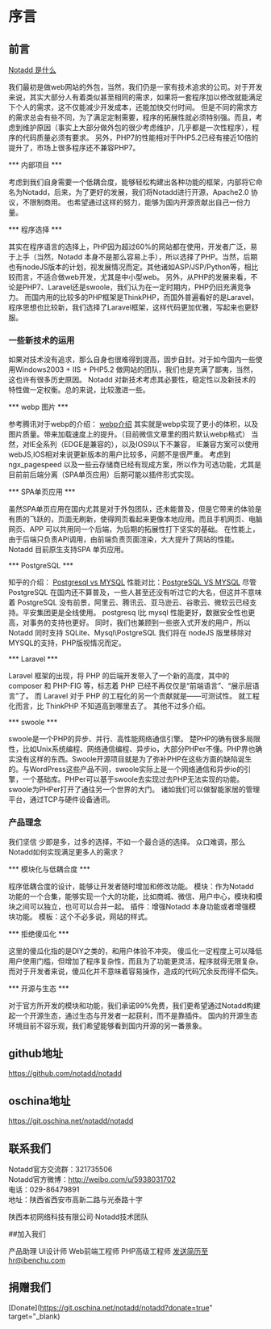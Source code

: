 # 序言

## 前言

[Notadd 是什么](https://blog.ibenchu.com/notadd/what.html)

我们最初是做web网站的外包，当然，我们仍是一家有技术追求的公司。对于开发来说，其实大部分人有着类似甚至相同的需求，如果将一套程序加以修改就能满足下个人的需求，这不仅能减少开发成本，还能加快交付时间。
但是不同的需求方的需求总会有些不同，为了满足定制需要，程序的拓展性就必须特别强。而且，考虑到维护原因（事实上大部分做外包的很少考虑维护，几乎都是一次性程序），程序的代码质量必须有要求。
另外，PHP7的性能相对于PHP5.2已经有接近10倍的提升了，市场上很多程序还不兼容PHP7。

*** 内部项目 ***

考虑到我们自身需要一个低耦合度，能够轻松构建出各种功能的框架，内部将它命名为Notadd，后来，为了更好的发展，我们将Notadd进行开源，Apache2.0 协议，不限制商用。
也希望通过这样的努力，能够为国内开源贡献出自己一份力量。

*** 程序选择 ***

其实在程序语言的选择上，PHP因为超过60%的网站都在使用，开发者广泛，易于上手（当然，Notadd 本身不是那么容易上手），所以选择了PHP。当然，后期也有nodeJS版本的计划，视发展情况而定。其他诸如ASP/JSP/Python等，相比较而言，不适合做web开发，尤其是中小型web。
另外，从PHP的发展来看，不论是PHP7、Laravel还是swoole，我们认为在一定时期内，PHP仍旧充满竞争力。
而国内用的比较多的PHP框架是ThinkPHP，而国外普遍看好的是Laravel，程序思想也比较新，我们选择了Laravel框架，这样代码更加优雅，写起来也更舒服。

### 一些新技术的运用

如果对技术没有追求，那么自身也很难得到提高，固步自封。对于如今国内一些使用Windows2003 + IIS + PHP5.2 做网站的团队，我们也是充满了鄙夷，当然，这也许有很多历史原因。
Notadd 对新技术考虑其必要性，稳定性以及新技术的特性做一定权衡。总的来说，比较激进一些。

*** webp 图片 ***

参考腾讯对于webp的介绍： [webp介绍](https://isux.tencent.com/introduction-of-webp.html)
其实就是webp实现了更小的体积，以及图片质量。带来加载速度上的提升。（目前微信文章里的图片默认webp格式）
当然，对IE全系列（EDGE是兼容的），以及IOS9以下不兼容， IE兼容方案可以使用webJS,IOS相对来说更新版本的用户比较多，问题不是很严重。
考虑到ngx_pagespeed 以及一些云存储商已经有现成方案，所以作为可选功能，尤其是目前前后端分离（SPA单页应用）后期可能以插件形式实现。

*** SPA单页应用 ***

虽然SPA单页应用在国内尤其是对于外包团队，还未能普及，但是它带来的体验是有质的飞跃的，页面无刷新，使得网页看起来更像本地应用。而且手机网页、电脑网页、APP 可以共用同一个后端，为后期的拓展性打下坚实的基础。
在性能上，由于后端只负责API调用，由前端负责页面渲染，大大提升了网站的性能。
Notadd 目前原生支持SPA 单页应用。

*** PostgreSQL ***

知乎的介绍： [Postgresql vs MYSQL](https://www.zhihu.com/question/20010554)
性能对比：[PostgreSQL VS MYSQL](http://blog.csdn.net/liyuming0000/article/details/51240798)
尽管 PostgreSQL 在国内还不算普及，一些人甚至还没有听过它的大名，但这并不意味着 PostgreSQL 没有前景，阿里云、腾讯云、亚马逊云、谷歌云、微软云已经支持。平安集团更是全线使用。
postgresq l比 mysql 性能更好，数据安全性也更高，对事务的支持也更好。
同时，我们也兼顾到一些嵌入式开发的用户，所以 Notadd 同时支持 SQLite、Mysql\PostgreSQL
我们将在 nodeJS 版里移除对MYSQL的支持，PHP版视情况而定。

*** Laravel ***

Laravel 框架的出现，将 PHP 的后端开发带入了一个新的高度，其中的 composer 和 PHP-FIG 等，标志着 PHP 已经不再仅仅是“前端语言”、“展示层语言”了。
而 Laravel 对于 PHP 的工程化的另一个贡献就是——可测试性。
就工程化而言，比 ThinkPHP 不知道高到哪里去了。
其他不过多介绍。

*** swoole ***

swoole是一个PHP的异步、并行、高性能网络通信引擎。
楚PHP的确有很多局限性，比如Unix系统编程、网络通信编程、异步io，大部分PHPer不懂。PHP界也确实没有这样的东西。Swoole开源项目就是为了弥补PHP在这些方面的缺陷诞生的。与WordPress这些产品不同，swoole实际上是一个网络通信和异步io的引擎，一个基础库。PHPer可以基于swoole去实现过去PHP无法实现的功能。swoole为PHPer打开了通往另一个世界的大门。
诸如我们可以做智能家居的管理平台，通过TCP与硬件设备通讯。

### 产品理念

我们坚信 少即是多，过多的选择，不如一个最合适的选择。
众口难调，那么Notadd如何实现满足更多人的需求？

*** 模块化与低耦合度 ***

程序低耦合度的设计，能够让开发者随时增加和修改功能。
模块：作为Notadd 功能的一个合集，能够实现一个大的功能，比如商城、微信、用户中心，模块和模块之间可以独立，也可可以合并一起。
插件：增强Notadd 本身功能或者增强模块功能。
模板：这个不必多说，网站的样式。

*** 拒绝傻瓜化 ***

这里的傻瓜化指的是DIY之类的，和用户体验不冲突。
傻瓜化一定程度上可以降低用户使用门槛，但增加了程序复杂性，而且为了功能更灵活，程序就得无限复杂。
而对于开发者来说，傻瓜化并不意味着容易操作，造成的代码冗余反而得不偿失。

*** 开源与生态 ***

对于官方所开发的模块和功能，我们承诺99%免费，我们更希望通过Notadd构建起一个开源生态，通过生态与开发者一起获利，而不是靠插件。
国内的开源生态环境目前不容乐观，我们希望能够看到国内开源的另一番景象。


## github地址

https://github.com/notadd/notadd

## oschina地址

https://git.oschina.net/notadd/notadd

## 联系我们

Notadd官方交流群：321735506      
Notadd官方微博：http://weibo.com/u/5938031702      
电话：029-86479891       
地址：陕西省西安市高新二路与光泰路十字   

陕西本初网络科技有限公司·Notadd技术团队

##加入我们

产品助理
UI设计师
Web前端工程师
PHP高级工程师
发送简历至hr@ibenchu.com

## 捐赠我们

[Donate](https://git.oschina.net/notadd/notadd?donate=true" target="_blank)
